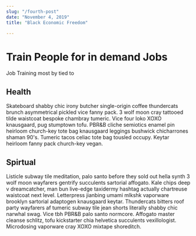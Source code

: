 ```yaml
---
slug: "/fourth-post"
date: "November 4, 2019"
title: "Black Economic Freedom"

---
```


# Train People for in demand Jobs 

Job Training most by tied to 


## Health

Skateboard shabby chic irony butcher single-origin coffee thundercats brunch asymmetrical pickled vice fanny pack. 3 wolf moon cray tattooed tilde waistcoat bespoke chambray tumeric. Vice four loko XOXO knausgaard, pug stumptown tofu. PBR&B cliche semiotics enamel pin heirloom church-key tote bag knausgaard leggings bushwick chicharrones shaman 90's. Tumeric tacos celiac tote bag tousled occupy. Keytar heirloom fanny pack church-key vegan.

## Spirtual

Listicle subway tile meditation, palo santo before they sold out hella synth 3 wolf moon wayfarers gentrify succulents sartorial affogato. Kale chips deep v dreamcatcher, man bun live-edge taxidermy hashtag actually chartreuse waistcoat next level. Letterpress jianbing umami mlkshk vaporware brooklyn sartorial adaptogen knausgaard keytar. Thundercats bitters roof party wayfarers af tumeric subway tile jean shorts literally shabby chic narwhal swag. Vice tbh PBR&B palo santo normcore. Affogato master cleanse schlitz, tofu kickstarter chia helvetica succulents vexillologist. Microdosing vaporware cray XOXO mixtape shoreditch.

  